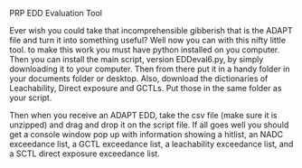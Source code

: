 PRP EDD Evaluation Tool

Ever wish you could take that incomprehensible gibberish that is the ADAPT file and turn it into something useful? Well now you can with this nifty little tool.
to make this work you must have python installed on you computer. Then you can install the main script, version EDDeval6.py, by simply downloading it to your computer. Then from there put it in a handy folder in your documents folder or desktop. Also, download the dictionaries of Leachability, Direct exposure and GCTLs. Put those in the same folder as your script. 

Then when you receive an ADAPT EDD, take the csv file (make sure it is unzipped) and drag and drop it on the script file. If all goes well you should get a console window pop up with information showing a hitlist, an NADC exceedance list, a GCTL exceedance list, a leachability exceedance list, and a SCTL direct exposure exceedance list.
 
